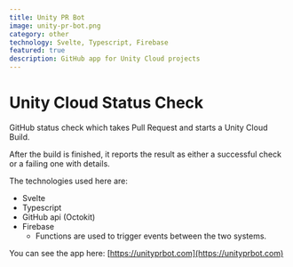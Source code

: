 ```yaml
---
title: Unity PR Bot
image: unity-pr-bot.png
category: other
technology: Svelte, Typescript, Firebase
featured: true
description: GitHub app for Unity Cloud projects
---
```

# Unity Cloud Status Check

GitHub status check which takes Pull Request and starts a Unity Cloud Build.

After the build is finished, it reports the result as either a successful check or a failing one with details.

The technologies used here are:
- Svelte
- Typescript
- GitHub api (Octokit)
- Firebase
    - Functions are used to trigger events between the two systems.

You can see the app here: [https://unityprbot.com](https://unityprbot.com)
